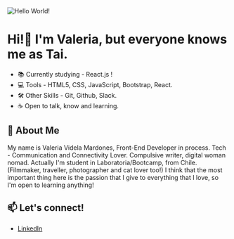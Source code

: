 <img src="./images/helloworld.png" alt="Hello World!"/>

# Hi!👋 I'm Valeria, but everyone knows me as Tai.

- 📚 Currently studying -  React.js !
- 💻  Tools - HTML5, CSS, JavaScript, Bootstrap, React.
- 🛠  Other Skills - Git, Github, Slack.
- ☕  Open to talk, know and learning.

## 💬 About Me
My name is Valeria Videla Mardones, Front-End Developer in process. Tech - Communication and Connectivity Lover. Compulsive writer, digital woman nomad. Actually I'm student in Laboratoria/Bootcamp, from Chile. (Filmmaker, traveller, photographer and cat lover too!)
I think that the most important thing here is the passion that I give to everything that I love, so I'm open to learning anything!




## 📫 Let's connect!

- [LinkedIn](https://www.linkedin.com/in/valeriavidela/)
